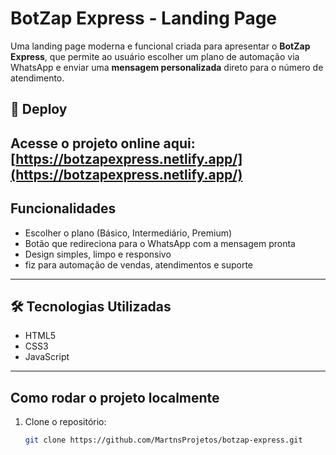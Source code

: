 #  BotZap Express - Landing Page

Uma landing page moderna e funcional criada para apresentar o **BotZap Express**, que permite ao usuário escolher um plano de automação via WhatsApp e enviar uma **mensagem personalizada** direto para o número de atendimento.

## 🔗 Deploy
Acesse o projeto online aqui:  
 [https://botzapexpress.netlify.app/](https://botzapexpress.netlify.app/)
---

##  Funcionalidades

-  Escolher o plano (Básico, Intermediário, Premium)
-  Botão que redireciona para o WhatsApp com a mensagem pronta
-  Design simples, limpo e responsivo
-  fiz para automação de vendas, atendimentos e suporte

---

## 🛠 Tecnologias Utilizadas

- HTML5
- CSS3
- JavaScript

---

##  Como rodar o projeto localmente

1. Clone o repositório:
   ```bash
   git clone https://github.com/MartnsProjetos/botzap-express.git
